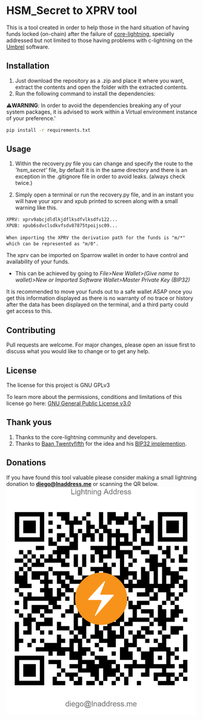 # HSM_Secret to XPRV tool

This is a tool created in order to help those in the hard situation of having funds locked (on-chain) after the failure of [core-lightning](https://github.com/ElementsProject/lightning), specially addressed but not limited to those having problems with c-lightning on the [Umbrel]() software.

## Installation

1. Just download the repository as a .zip and place it where you want, extract the contents and open the folder with the extracted contents. 
2. Run the following command to install the dependencies:

⚠**WARNING**: In order to avoid the dependencies breaking any of your system packages, it is advised to work within a Virtual environment instance of your preference.' 

```bash
pip install -r requirements.txt
```

## Usage

1. Within the recovery.py file you can change and specify the route to the *'hsm_secret'* file, by default it is in the same directory and there is an exception in the .gitignore file in order to avoid leaks. (always check twice.)

2. Simply open a terminal or run the recovery.py file, and in an instant you will have your xprv and xpub printed to screen along with a small warning like this.

```
XPRV: xprv9abcjdldlkjdflksdfvlksdfv122...
XPUB: xpub6sdvclsdkvfsdv87875tpoijsc09...

When importing the XPRV the derivation path for the funds is "m/*" which can be represented as "m/0".
```

The xprv can be imported on Sparrow wallet in order to have control and availability of your funds. 
- This can be achieved by going to *File>New Wallet>(Give name to wallet)>New or Imported Software Wallet>Master Private Key (BIP32)*

It is recommended to move your funds out to a safe wallet ASAP once you get this information displayed as there is no warranty of no trace or history after the data has been displayed on the terminal, and a third party could get access to this.

## Contributing

Pull requests are welcome. For major changes, please open an issue first to discuss what you would like to change or to get any help.

## License

The license for this project is GNU GPLv3

To learn more about the permissions, conditions and limitations of this license go here: [GNU General Public License v3.0](https://choosealicense.com/licenses/gpl-3.0/)

## Thank yous

1. Thanks to the core-lightning community and developers.
2. Thanks to [Baan Twentyfifth](https://community.corelightning.org/u/64d0a6f3) for the idea and his [BIP32 implemention](https://github.com/baam25simo/bip32_4dev).

## Donations

If you have found this tool valuable please consider making a small lightning donation to **diego@lnaddress.me** or scanning the QR below.
<img src="./Misc/Images/QR.png" width="500" height="600">
